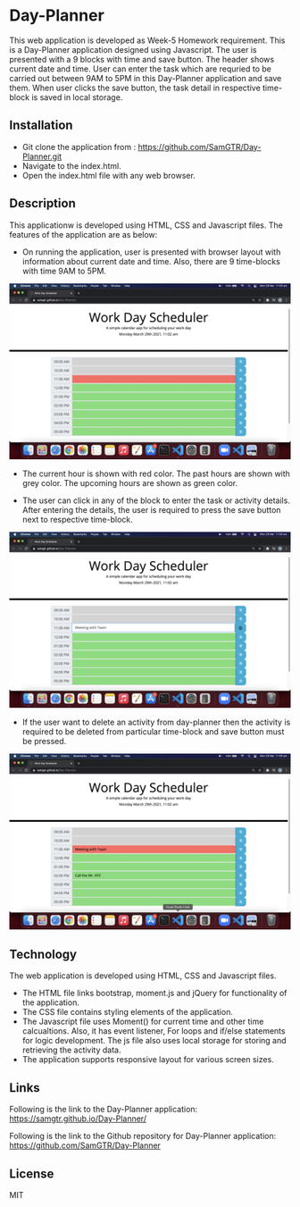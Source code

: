 # Day-Planner

This web application is developed as Week-5 Homework requirement. 
This is a Day-Planner application designed using Javascript. The user is presented with a 9 blocks with time and save button. The header shows current date and time. User can enter the task which are requried to be carried out between 9AM to 5PM in this Day-Planner application and save them. When user clicks the save button, the task detail in respective time-block is saved in local storage.

## Installation

- Git clone the application from : https://github.com/SamGTR/Day-Planner.git
- Navigate to the index.html.
- Open the index.html file with any web browser.

## Description

This applicationw is developed using HTML, CSS and Javascript files. The features of the application are as below:

- On running the application, user is presented with browser layout with information about current date and time. Also, there are 9 time-blocks with time 9AM to 5PM.

![Application homepage.](./assets/images/1.png)

- The current hour is shown with red color. The past hours are shown with grey color. The upcoming hours are shown as green color.

- The user can click in any of the block to enter the task or activity details. After entering the details, the user is required to press the save button next to respective time-block.

![Task details entered and saved.](./assets/images/2.png)

- If the user want to delete an activity from day-planner then the activity is required to be deleted from particular time-block and save button must be pressed.

![Task details entered and saved.](./assets/images/3.png)

## Technology

The web application is developed using HTML, CSS and Javascript files. 
- The HTML file links bootstrap, moment.js and jQuery for functionality of the application.
- The CSS file contains styling elements of the application.
- The Javascript file uses Moment() for current time and other time calcualtions. Also, it has event listener, For loops and if/else statements for logic development. The js file also uses local storage for storing and retrieving the activity data.
- The application supports responsive layout for various screen sizes.

## Links

Following is the link to the Day-Planner application:  
https://samgtr.github.io/Day-Planner/

Following is the link to the Github repository for Day-Planner application:  
https://github.com/SamGTR/Day-Planner

## License

MIT
